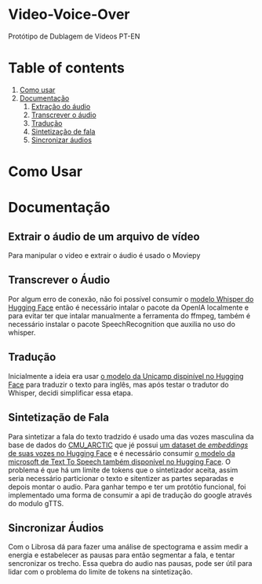 # Video-Voice-Over
Protótipo de Dublagem de Vídeos PT-EN

# Table of contents
1. [Como usar](#uso)
2. [Documentação](#proposta)
    1. [Extração do áudio](#etapa_1)
    2. [Transcrever o áudio](#etapa_2)
    3. [Tradução](#etapa_3)
    4. [Sintetização de fala](#etapa_4)
    5. [Sincronizar áudios](#etapa_5)

# Como Usar <a name="uso"></a>

# Documentação <a name="proposta"></a>
## Extrair o áudio de um arquivo de vídeo <a name="etapa_1"></a>
Para manipular o video e extrair o áudio é usado o Moviepy

## Transcrever o Áudio<a name="etapa_2"></a>
Por algum erro de conexão, não foi possível consumir o [modelo Whisper do Hugging Face](https://huggingface.co/openai/whisper-large-v3) então é necessário intalar o pacote da OpenIA localmente e para evitar ter que intalar manualmente a ferramenta do ffmpeg, também é necessário instalar o pacote SpeechRecognition que auxilia no uso do whisper.

## Tradução<a name="etapa_3"></a>
Inicialmente a ideia era usar [o modelo da Unicamp dispinível no Hugging Face](https://huggingface.co/unicamp-dl/translation-pt-en-t5) para traduzir o texto para inglês, mas após testar o tradutor do Whisper, decidi simplificar essa etapa.

## Sintetização de Fala<a name="etapa_4"></a>
Para sintetizar a fala do texto tradzido é usado uma das vozes masculina da base de dados do [CMU_ARCTIC](http://www.festvox.org/cmu_arctic/) que jé possui [um dataset de *embeddings* de suas vozes no Hugging Face](https://huggingface.co/datasets/Matthijs/cmu-arctic-xvectors) e é necessário consumir [o modelo da microsoft de Text To Speech também disponível no Hugging Face](https://huggingface.co/microsoft/speecht5_tts). 
O problema é que há um limite de tokens que o sintetizador aceita, assim seria necessário particionar o texto e sitentizer as partes separadas e depois montar o audio.
Para ganhar tempo e ter um protótio funcional, foi implementado uma forma de consumir a api de tradução do google através do modulo gTTS.

## Sincronizar Áudios<a name="etapa_5"></a>
Com o Librosa dá para fazer uma análise de spectograma e assim medir a energia e estabelecer as pausas para então segmentar a fala, e tentar sencronizar os trecho. Essa quebra do audio nas pausas, pode ser útil para lidar com o problema do limite de tokens na sintetização.

